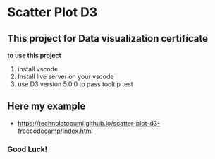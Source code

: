 # Scatter Plot D3
## This project for Data visualization certificate

**to use this project**
1. install vscode 
2. Install live server on your vscode
3. use D3 version 5.0.0 <script src="https://d3js.org/d3.v5.min.js"></script> to pass tooltip test


## Here my example
- https://technolatopumi.github.io/scatter-plot-d3-freecodecamp/index.html
### Good Luck!
